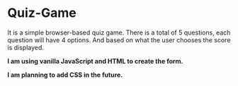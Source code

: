 # Quiz-Game
It is a simple browser-based quiz game. There is a total of 5 questions, each question will have 4 options. And based on what the user chooses the score is displayed.


**I am using vanilla JavaScript and HTML to create the form.**

**I am planning to add CSS in the future.**
